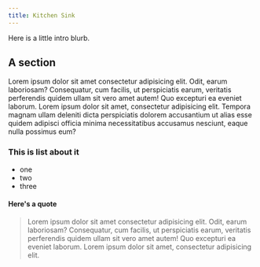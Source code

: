 ```yaml
---
title: Kitchen Sink
---
```

Here is a little intro blurb. 

## A section
Lorem ipsum dolor sit amet consectetur adipisicing elit. Odit, earum laboriosam? Consequatur, cum facilis, ut perspiciatis earum, veritatis perferendis quidem ullam sit vero amet autem! Quo excepturi ea eveniet laborum. Lorem ipsum dolor sit amet, consectetur adipisicing elit. Tempora magnam ullam deleniti dicta perspiciatis dolorem accusantium ut alias esse quidem adipisci officia minima necessitatibus accusamus nesciunt, eaque nulla possimus eum?

### This is list about it
- one
- two
- three

#### Here's a quote
> Lorem ipsum dolor sit amet consectetur adipisicing elit. Odit, earum laboriosam? Consequatur, cum facilis, ut perspiciatis earum, veritatis perferendis quidem ullam sit vero amet autem! Quo excepturi ea eveniet laborum. Lorem ipsum dolor sit amet, consectetur adipisicing elit.

